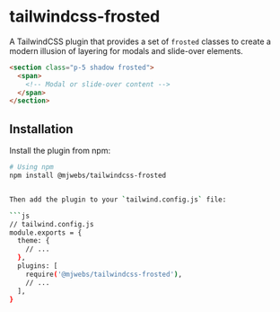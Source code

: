 # tailwindcss-frosted
A TailwindCSS plugin that provides a set of `frosted` classes to create a modern illusion of layering for modals and slide-over elements.


```html
<section class="p-5 shadow frosted">
  <span>
    <!-- Modal or slide-over content -->
  </span>
</section>
```

## Installation

Install the plugin from npm:

```sh
# Using npm
npm install @mjwebs/tailwindcss-frosted


Then add the plugin to your `tailwind.config.js` file:

```js
// tailwind.config.js
module.exports = {
  theme: {
    // ...
  },
  plugins: [
    require('@mjwebs/tailwindcss-frosted'),
    // ...
  ],
}
```
